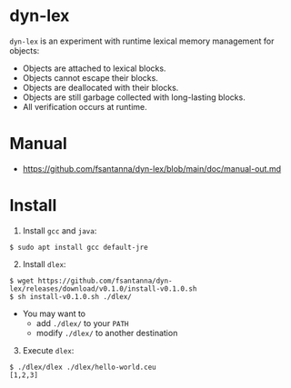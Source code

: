 # dyn-lex

`dyn-lex` is an experiment with runtime lexical memory management for objects:

- Objects are attached to lexical blocks.
- Objects cannot escape their blocks.
- Objects are deallocated with their blocks.
- Objects are still garbage collected with long-lasting blocks.
- All verification occurs at runtime.

# Manual

- https://github.com/fsantanna/dyn-lex/blob/main/doc/manual-out.md

# Install

1. Install `gcc` and `java`:

```
$ sudo apt install gcc default-jre
```

2. Install `dlex`:

```
$ wget https://github.com/fsantanna/dyn-lex/releases/download/v0.1.0/install-v0.1.0.sh
$ sh install-v0.1.0.sh ./dlex/
```

- You may want to
    - add `./dlex/` to your `PATH`
    - modify `./dlex/` to another destination

3. Execute `dlex`:

```
$ ./dlex/dlex ./dlex/hello-world.ceu
[1,2,3]
```
